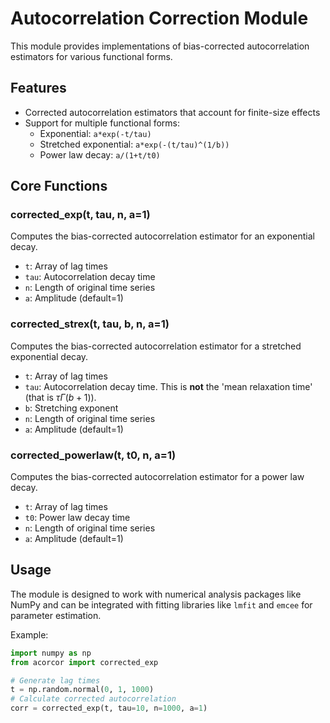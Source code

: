 # Autocorrelation Correction Module

This module provides implementations of bias-corrected autocorrelation estimators for various functional forms.

## Features

- Corrected autocorrelation estimators that account for finite-size effects
- Support for multiple functional forms:
  - Exponential: `a*exp(-t/tau)`
  - Stretched exponential: `a*exp(-(t/tau)^(1/b))`
  - Power law decay: `a/(1+t/t0)`

## Core Functions

### corrected_exp(t, tau, n, a=1)

Computes the bias-corrected autocorrelation estimator for an exponential decay.
- `t`: Array of lag times
- `tau`: Autocorrelation decay time
- `n`: Length of original time series
- `a`: Amplitude (default=1)

### corrected_strex(t, tau, b, n, a=1)

Computes the bias-corrected autocorrelation estimator for a stretched exponential decay.
- `t`: Array of lag times
- `tau`: Autocorrelation decay time. This is **not** the 'mean relaxation time' (that is $`\tau \Gamma(b+1)`$).
- `b`: Stretching exponent
- `n`: Length of original time series
- `a`: Amplitude (default=1)

### corrected_powerlaw(t, t0, n, a=1)

Computes the bias-corrected autocorrelation estimator for a power law decay.
- `t`: Array of lag times
- `t0`: Power law decay time
- `n`: Length of original time series
- `a`: Amplitude (default=1)



## Usage

The module is designed to work with numerical analysis packages like NumPy and can be integrated with fitting libraries like `lmfit` and `emcee` for parameter estimation.

Example:
```python
import numpy as np
from acorcor import corrected_exp

# Generate lag times
t = np.random.normal(0, 1, 1000)
# Calculate corrected autocorrelation
corr = corrected_exp(t, tau=10, n=1000, a=1)

```

